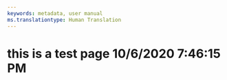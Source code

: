 ```yaml
---
keywords: metadata, user manual
ms.translationtype: Human Translation
---
```

# this is a test page 10/6/2020 7:46:15 PM